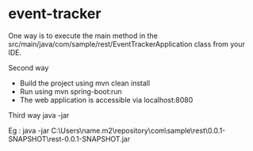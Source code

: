 # event-tracker

One way is to execute the main method in the src/main/java/com/sample/rest/EventTrackerApplication class from your IDE.


Second way
* Build the project using mvn clean install
* Run using mvn spring-boot:run
* The web application is accessible via localhost:8080

Third way
java -jar <path to your jar file> 

Eg :  java -jar C:\Users\name\.m2\repository\com\sample\rest\0.0.1-SNAPSHOT\rest-0.0.1-SNAPSHOT.jar
